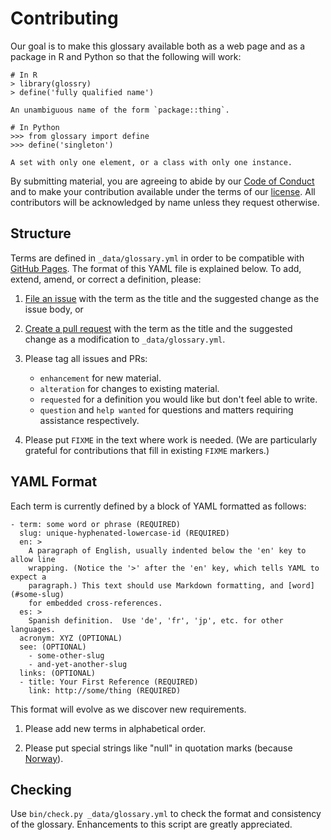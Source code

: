# Contributing

Our goal is to make this glossary available
both as a web page
and as a package in R and Python
so that the following will work:

```
# In R
> library(glossry)
> define('fully qualified name')

An unambiguous name of the form `package::thing`.
```

```
# In Python
>>> from glossary import define
>>> define('singleton')

A set with only one element, or a class with only one instance.
```

By submitting material, you are agreeing to abide by our [Code of Conduct](CONDUCT.md)
and to make your contribution available under the terms of our [license](LICENSE.md).
All contributors will be acknowledged by name unless they request otherwise.

## Structure

Terms are defined in `_data/glossary.yml` in order to be compatible with [GitHub Pages][ghp].
The format of this YAML file is explained below.
To add, extend, amend, or correct a definition, please:

1.  [File an issue][issues] with the term as the title and the suggested change as the issue body,
    or

2.  [Create a pull request][pr] with the term as the title and the suggested change as a modification to `_data/glossary.yml`.

3.  Please tag all issues and PRs:
    -   `enhancement` for new material.
    -   `alteration` for changes to existing material.
    -   `requested` for a definition you would like but don't feel able to write.
    -   `question` and `help wanted` for questions and matters requiring assistance respectively.

4.  Please put `FIXME` in the text where work is needed.
    (We are particularly grateful for contributions that fill in existing `FIXME` markers.)

## YAML Format

Each term is currently defined by a block of YAML formatted as follows:

```
- term: some word or phrase (REQUIRED)
  slug: unique-hyphenated-lowercase-id (REQUIRED)
  en: >
    A paragraph of English, usually indented below the 'en' key to allow line
    wrapping. (Notice the '>' after the 'en' key, which tells YAML to expect a
    paragraph.) This text should use Markdown formatting, and [word](#some-slug)
    for embedded cross-references.
  es: >
    Spanish definition.  Use 'de', 'fr', 'jp', etc. for other languages.
  acronym: XYZ (OPTIONAL)
  see: (OPTIONAL)
    - some-other-slug
    - and-yet-another-slug
  links: (OPTIONAL)
  - title: Your First Reference (REQUIRED)
    link: http://some/thing (REQUIRED)
```

This format will evolve as we discover new requirements.

1.  Please add new terms in alphabetical order.

2.  Please put special strings like "null" in quotation marks
    (because [Norway][norway]).

## Checking

Use `bin/check.py _data/glossary.yml` to check the format and consistency of the glossary.
Enhancements to this script are greatly appreciated.

[ghp]: https://pages.github.com
[issues]: https://github.com/rstudio-education/glossRy/issues
[norway]: https://third-bit.com/2015/06/11/why-we-cant-have-nice-things.html
[pr]: https://github.com/rstudio-education/glossRy/pulls
